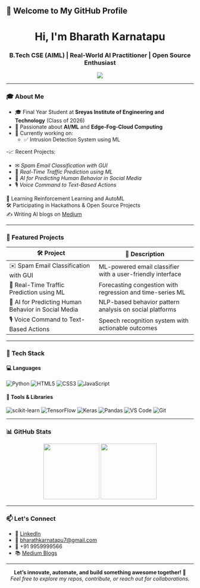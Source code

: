 ## 👋 Welcome to My GitHub Profile

<h1 align="center">Hi, I'm Bharath Karnatapu</h1>
<h3 align="center">B.Tech CSE (AIML) | Real-World AI Practitioner | Open Source Enthusiast</h3>

<p align="center">
  <img src="https://readme-typing-svg.herokuapp.com?font=Fira+Code&size=22&pause=1000&center=true&vCenter=true&width=500&lines=Machine+Learning+Enthusiast;Deep+Learning+Explorer;NLP+and+Networking+Projects;Building+AI+That+Matters+💡" />
</p>

---

### 🎓 About Me

- 🎓 Final Year Student at **Sreyas Institute of Engineering and Technology** (Class of 2026)  
- 💼 Passionate about **AI/ML** and **Edge-Fog-Cloud Computing** 
- 🚀 Currently working on:
  - ✅ Intrusion Detection System using ML

-📈 Recent Projects:
  - ✉ *Spam Email Classification with GUI*
  - 🚦 *Real-Time Traffic Prediction using ML*
  - 🧠 *AI for Predicting Human Behavior in Social Media*
  - 🎙 *Voice Command to Text-Based Actions*


🧠 Learning Reinforcement Learning and AutoML  
🛠️ Participating in Hackathons & Open Source Projects  
✍️ Writing AI blogs on [Medium](https://medium.com/@bharathkarnatapu7)

---

### 🚀 Featured Projects

| 🛠️ Project | 🌟 Description |
|------------|----------------|
| ✉️ Spam Email Classification with GUI| ML-powered email classifier with a user-friendly interface |
| 🚦 Real-Time Traffic Prediction using ML| Forecasting congestion with regression and time-series ML |
| 🧠 AI for Predicting Human Behavior in Social Media| NLP-based behavior pattern analysis on social platforms |
| 🎙️ Voice Command to Text-Based Actions | Speech recognition system with actionable outcomes |

---

### 🧰 Tech Stack

#### 💻 Languages
![Python](https://img.shields.io/badge/Python-3670A0?style=for-the-badge&logo=python&logoColor=white)
![HTML5](https://img.shields.io/badge/HTML5-E34F26?style=for-the-badge&logo=html5&logoColor=white)
![CSS3](https://img.shields.io/badge/CSS3-1572B6?style=for-the-badge&logo=css3&logoColor=white)
![JavaScript](https://img.shields.io/badge/JavaScript-F7DF1E?style=for-the-badge&logo=javascript&logoColor=black)

#### 🔧 Tools & Libraries
![scikit-learn](https://img.shields.io/badge/Scikit--Learn-F7931E?style=for-the-badge&logo=scikit-learn&logoColor=white)
![TensorFlow](https://img.shields.io/badge/TensorFlow-FF6F00?style=for-the-badge&logo=tensorflow&logoColor=white)
![Keras](https://img.shields.io/badge/Keras-D00000?style=for-the-badge&logo=keras&logoColor=white)
![Pandas](https://img.shields.io/badge/Pandas-2C2D72?style=for-the-badge&logo=pandas&logoColor=white)
![VS Code](https://img.shields.io/badge/VS%20Code-0078d7?style=for-the-badge&logo=visual-studio-code&logoColor=white)
![Git](https://img.shields.io/badge/Git-F05032?style=for-the-badge&logo=git&logoColor=white)

---

### 📊 GitHub Stats

<p align="center">
  <img src="https://github-readme-stats.vercel.app/api?username=KSS-Bharath&show_icons=true&theme=radical" height="150" />
  <img src="https://github-readme-stats.vercel.app/api/top-langs/?username=KSS-Bharath&layout=compact&theme=radical" height="150" />
</p>



---



### 📫 Let's Connect

- 🔗 [LinkedIn](https://www.linkedin.com/in/bharath-karnatapu/)
- 💌 bharathkarnatapu7@gmail.com
- 📱 +91 9959999566  
- 📚 [Medium Blogs](https://medium.com/@bharathkarnatapu7)

---

<p align="center">
  <b>Let’s innovate, automate, and build something awesome together! 🚀</b><br>
  <i>Feel free to explore my repos, contribute, or reach out for collaborations.</i>
</p>
